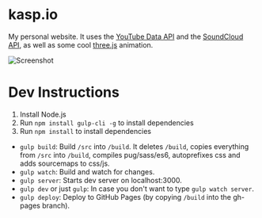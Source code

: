 # kasp.io
My personal website. It uses the [YouTube Data API](https://developers.google.com/youtube/v3/) and the [SoundCloud API](https://developers.soundcloud.com/), as well as some cool [three.js](https://threejs.org/) animation.

![Screenshot](https://raw.githubusercontent.com/SpectralKH/personal-website/master/Screenshot.png)

# Dev Instructions
1. Install Node.js
2. Run `npm install gulp-cli -g` to install dependencies
2. Run `npm install` to install dependencies

- `gulp build`: Build `/src` into `/build`. It deletes `/build`, copies everything from `/src` into `/build`, compiles pug/sass/es6, autoprefixes css and adds sourcemaps to css/js.
- `gulp watch`: Build and watch for changes.
- `gulp server`: Starts dev server on localhost:3000.
- `gulp dev` or just `gulp`: In case you don't want to type `gulp watch server`.
- `gulp deploy`: Deploy to GitHub Pages (by copying `/build` into the gh-pages branch).